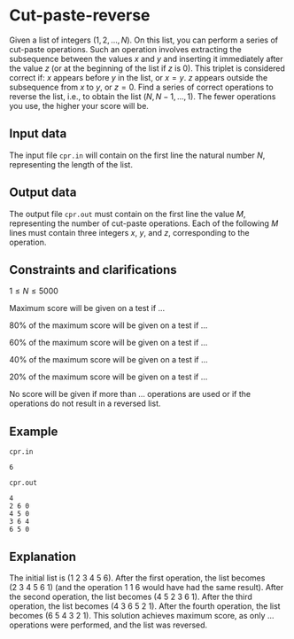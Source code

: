 # Cut-paste-reverse

Given a list of integers $(1, 2, \dots, N)$. On this list, you can perform a series of cut-paste operations. Such an operation involves extracting the subsequence between the values $x$ and $y$ and inserting it immediately after the value $z$ (or at the beginning of the list if $z$ is $0$). This triplet is considered correct if: $x$ appears before $y$ in the list, or $x = y$. $z$ appears outside the subsequence from $x$ to $y$, or $z = 0$. Find a series of correct operations to reverse the list, i.e., to obtain the list $(N, N-1, \dots, 1)$. The fewer operations you use, the higher your score will be.

## Input data

The input file `cpr.in` will contain on the first line the natural number $N$, representing the length of the list.

## Output data

The output file `cpr.out` must contain on the first line the value $M$, representing the number of cut-paste operations. Each of the following $M$ lines must contain three integers $x$, $y$, and $z$, corresponding to the operation.

## Constraints and clarifications

$1 \leq N \leq 5000$

Maximum score will be given on a test if $\dots$

80% of the maximum score will be given on a test if $\dots$

60% of the maximum score will be given on a test if $\dots$

40% of the maximum score will be given on a test if $\dots$

20% of the maximum score will be given on a test if $\dots$

No score will be given if more than $\dots$ operations are used or if the operations do not result in a reversed list.

## Example

`cpr.in`

```
6
```

`cpr.out`

```
4
2 6 0
4 5 0
3 6 4
6 5 0
```

## Explanation

The initial list is $(1 \ 2 \ 3 \ 4 \ 5 \ 6)$. After the first operation, the list becomes $(2 \ 3 \ 4 \ 5 \ 6 \ 1)$ (and the operation $1 \ 1 \ 6$ would have had the same result). After the second operation, the list becomes $(4 \ 5 \ 2 \ 3 \ 6 \ 1)$. After the third operation, the list becomes $(4 \ 3 \ 6 \ 5 \ 2 \ 1)$. After the fourth operation, the list becomes $(6 \ 5 \ 4 \ 3 \ 2 \ 1)$. This solution achieves maximum score, as only $\dots$ operations were performed, and the list was reversed.